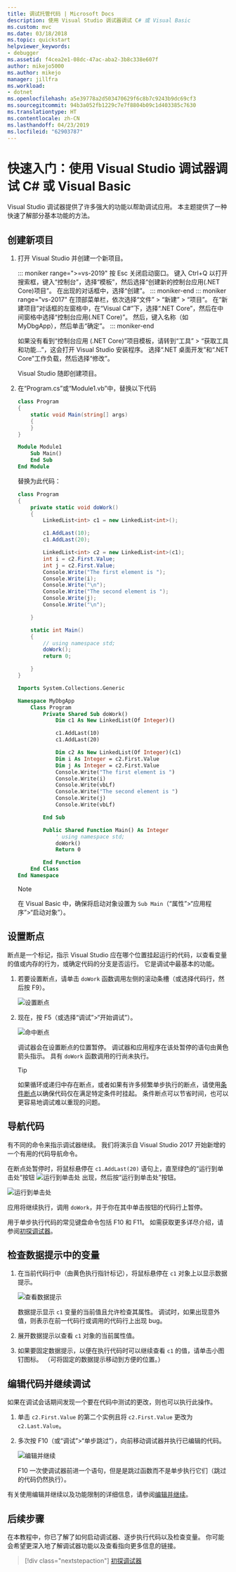 ```yaml
---
title: 调试托管代码 | Microsoft Docs
description: 使用 Visual Studio 调试器调试 C# 或 Visual Basic
ms.custom: mvc
ms.date: 03/18/2018
ms.topic: quickstart
helpviewer_keywords:
- debugger
ms.assetid: f4cea2e1-08dc-47ac-aba2-3b8c338e607f
author: mikejo5000
ms.author: mikejo
manager: jillfra
ms.workload:
- dotnet
ms.openlocfilehash: a5e39778a2d503470629f6c8b7c9243b9dc69cf3
ms.sourcegitcommit: 94b3a052fb1229c7e7f8804b09c1d403385c7630
ms.translationtype: HT
ms.contentlocale: zh-CN
ms.lasthandoff: 04/23/2019
ms.locfileid: "62903787"
---
```

# <a name="quickstart-debug-with-c-or-visual-basic-using-the-visual-studio-debugger"></a>快速入门：使用 Visual Studio 调试器调试 C# 或 Visual Basic

Visual Studio 调试器提供了许多强大的功能以帮助调试应用。 本主题提供了一种快速了解部分基本功能的方法。

## <a name="create-a-new-project"></a>创建新项目

1. 打开 Visual Studio 并创建一个新项目。

    ::: moniker range=">=vs-2019"
    按 Esc 关闭启动窗口。 键入 Ctrl+Q 以打开搜索框，键入“控制台”，选择“模板”，然后选择“创建新的控制台应用(.NET Core)项目”。 在出现的对话框中，选择“创建”。
    ::: moniker-end
    ::: moniker range="vs-2017"
    在顶部菜单栏，依次选择“文件” > “新建” > “项目”。 在“新建项目”对话框的左窗格中，在“Visual C#”下，选择“.NET Core”，然后在中间窗格中选择“控制台应用(.NET Core)”。 然后，键入名称（如 MyDbgApp），然后单击“确定”。
    ::: moniker-end

     如果没有看到“控制台应用 (.NET Core)”项目模板，请转到“工具” > “获取工具和功能...”，这会打开 Visual Studio 安装程序。 选择“.NET 桌面开发”和“.NET Core”工作负载，然后选择“修改”。

    Visual Studio 随即创建项目。

1. 在“Program.cs”或“Module1.vb”中，替换以下代码

    ```csharp
    class Program
    {
        static void Main(string[] args)
        {
        }
    }
    ```

    ```vb
    Module Module1
        Sub Main()
        End Sub
    End Module
    ```

    替换为此代码：

    ```csharp
    class Program
    {
        private static void doWork()
        {
            LinkedList<int> c1 = new LinkedList<int>();

            c1.AddLast(10);
            c1.AddLast(20);

            LinkedList<int> c2 = new LinkedList<int>(c1);
            int i = c2.First.Value;
            int j = c2.First.Value;
            Console.Write("The first element is ");
            Console.Write(i);
            Console.Write("\n");
            Console.Write("The second element is ");
            Console.Write(j);
            Console.Write("\n");

        }

        static int Main()
        {
            // using namespace std;
            doWork();
            return 0;

        }
    }
    ```

    ```vb
    Imports System.Collections.Generic

    Namespace MyDbgApp
        Class Program
            Private Shared Sub doWork()
                Dim c1 As New LinkedList(Of Integer)()

                c1.AddLast(10)
                c1.AddLast(20)

                Dim c2 As New LinkedList(Of Integer)(c1)
                Dim i As Integer = c2.First.Value
                Dim j As Integer = c2.First.Value
                Console.Write("The first element is ")
                Console.Write(i)
                Console.Write(vbLf)
                Console.Write("The second element is ")
                Console.Write(j)
                Console.Write(vbLf)

            End Sub

            Public Shared Function Main() As Integer
                ' using namespace std;
                doWork()
                Return 0

            End Function
        End Class
    End Namespace
    ```

    > [!NOTE]
    > 在 Visual Basic 中，确保将启动对象设置为 `Sub Main`（“属性”>“应用程序”>“启动对象”）。

## <a name="set-a-breakpoint"></a>设置断点

断点是一个标记，指示 Visual Studio 应在哪个位置挂起运行的代码，以查看变量的值或内存的行为，或确定代码的分支是否运行。 它是调试中最基本的功能。

1. 若要设置断点，请单击 `doWork` 函数调用左侧的滚动条槽（或选择代码行，然后按 F9）。

    ![设置断点](../debugger/media/dbg-qs-set-breakpoint-csharp.png "Set a breakpoint")

2. 现在，按 F5（或选择“调试”>“开始调试”）。

    ![命中断点](../debugger/media/dbg-qs-hit-breakpoint-csharp.png "Hit a breakpoint")

    调试器会在设置断点的位置暂停。 调试器和应用程序在该处暂停的语句由黄色箭头指示。 具有 `doWork` 函数调用的行尚未执行。

    > [!TIP]
    > 如果循环或递归中存在断点，或者如果有许多频繁单步执行的断点，请使用[条件断点](../debugger/using-breakpoints.md#BKMK_Specify_a_breakpoint_condition_using_a_code_expression)以确保代码仅在满足特定条件时挂起。 条件断点可以节省时间，也可以更容易地调试难以重现的问题。

## <a name="navigate-code"></a>导航代码

有不同的命令来指示调试器继续。 我们将演示自 Visual Studio 2017 开始新增的一个有用的代码导航命令。

在断点处暂停时，将鼠标悬停在 `c1.AddLast(20)` 语句上，直至绿色的“运行到单击处”按钮 ![运行到单击处](../debugger/media/dbg-tour-run-to-click.png "RunToClick") 出现，然后按“运行到单击处”按钮。

![运行到单击处](../debugger/media/dbg-qs-run-to-click-csharp.png "Run to Click")

应用将继续执行，调用 `doWork`，并于你在其中单击按钮的代码行上暂停。

用于单步执行代码的常见键盘命令包括 F10 和 F11。 如需获取更多详尽介绍，请参阅[初探调试器](../debugger/debugger-feature-tour.md)。

## <a name="inspect-variables-in-a-datatip"></a>检查数据提示中的变量

1. 在当前代码行中（由黄色执行指针标记），将鼠标悬停在 `c1` 对象上以显示数据提示。

    ![查看数据提示](../debugger/media/dbg-qs-data-tip-csharp.png "View a datatip")

    数据提示显示 `c1` 变量的当前值且允许检查其属性。 调试时，如果出现意外值，则表示在前一代码行或调用的代码行上出现 bug。

2. 展开数据提示以查看 `c1` 对象的当前属性值。

3. 如果要固定数据提示，以便在执行代码时可以继续查看 `c1` 的值，请单击小图钉图标。 （可将固定的数据提示移动到方便的位置。）

## <a name="edit-code-and-continue-debugging"></a>编辑代码并继续调试

如果在调试会话期间发现一个要在代码中测试的更改，则也可以执行此操作。

1. 单击 `c2.First.Value` 的第二个实例且将 `c2.First.Value` 更改为 `c2.Last.Value`。

2. 多次按 F10（或“调试”>“单步跳过”），向前移动调试器并执行已编辑的代码。

    ![编辑并继续](../debugger/media/dbg-qs-edit-and-continue-csharp.gif "Edit and continue")

    F10 一次使调试器前进一个语句，但是是跳过函数而不是单步执行它们（跳过的代码仍然执行）。

有关使用编辑并继续以及功能限制的详细信息，请参阅[编辑并继续](../debugger/edit-and-continue.md)。

## <a name="next-steps"></a>后续步骤

在本教程中，你已了解了如何启动调试器、逐步执行代码以及检查变量。 你可能会希望更深入地了解调试器功能以及查看指向更多信息的链接。

> [!div class="nextstepaction"]
> [初探调试器](../debugger/debugger-feature-tour.md)
